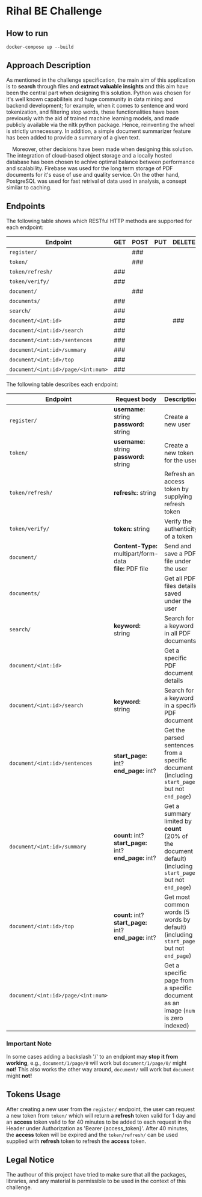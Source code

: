 # Rihal BE Challenge

## How to run

```shell
docker-compose up --build
```

## Approach Description

As mentioned in the challenge specification, the main aim of this application is to **search** through files and **extract valuable insights** and this aim have been the central part when designing this solution. Python was chosen for it's well known capabiliteis and huge community in data mining and backend development; for example, when it comes to sentence and word tokenization, and filtering stop words, these functionalities have been previously with the aid of trained machine learning models, and made publicly available via the nltk python package. Hence, reinventing the wheel is strictly unnecessary. In addition, a simple document summarizer feature has been added to provide a summary of a given text.

&nbsp;&nbsp;&nbsp;&nbsp;Moreover, other decisions have been made when designing this solution. The integration of cloud-based object storage and a locally hosted database has been chosen to achive optimal balance between performance and scalability. Firebase was used for the long term storage of PDF documents for it's ease of use and quality service. On the other hand, PostgreSQL was used for fast retrival of data used in analysis, a consept similar to caching.

## Endpoints

The following table shows which RESTful HTTP methods are supported for each endpoint:

| Endpoint | GET | POST | PUT | DELETE |
| --- | --- | --- | --- | --- |
| `register/` | | ### |
| `token/` | | ### |
| `token/refresh/` | ### |
| `token/verify/` | ### |
| `document/` | | ### |
| `documents/` | ### |
| `search/` | ### |
| `document/<int:id>` | ### | | | ### |
| `document/<int:id>/search` | ### |
| `document/<int:id>/sentences` | ### |
| `document/<int:id>/summary` | ### |
| `document/<int:id>/top` | ### |
| `document/<int:id>/page/<int:num>` | ### |

The following table describes each endpoint:

| Endpoint | Request body | Description |
| --- | --- | --- |
| `register/` | **username:** string <br/> **password:** string | Create a new user |
| `token/` | **username:** string <br/> **password:** string | Create a new token for the user |
| `token/refresh/` | **refresh:**: string  | Refresh an access token by supplying refresh token |
| `token/verify/` | **token:** string | Verify the authenticity of a token |
| `document/` | **Content-Type:** multipart/form-data <br/> **file:** PDF file | Send and save a PDF file under the user |
| `documents/` | | Get all PDF files details saved under the user |
| `search/` | **keyword:** string | Search for a keyword in all PDF documents |
| `document/<int:id>` | | Get a specific PDF document details |
| `document/<int:id>/search` | **keyword:** string | Search for a keyword in a specific PDF document |
| `document/<int:id>/sentences` | **start_page:** int? <br/> **end_page:** int? | Get the parsed sentences from a specific document (including `start_page` but not `end_page`) |
| `document/<int:id>/summary` | **count:** int? <br/> **start_page:** int? <br/> **end_page:** int? | Get a summary limited by **count** (20% of the document default) (including `start_page` but not `end_page`) |
| `document/<int:id>/top` | **count:** int? <br/> **start_page:** int?  <br/> **end_page:** int? | Get most common words (5 words by default) (including `start_page` but not `end_page`) |
| `document/<int:id>/page/<int:num>` | | Get a specific page from a specific document as an image (`num` is zero indexed)|

### Important Note

In some cases adding a backslash '/' to an endpiont may **stop it from working**, e.g., `document/1/page/0` will work but `document/1/page/0/` might **not!** This also works the other way around, `document/` will work but `document` might **not!**

## Tokens Usage

After creating a new user from the `register/` endpoint, the user can request a new token from `token/` which will return a **refresh** token valid for 1 day and an **access** token valid to for 40 minutes to be added to each request in the Header under Authorization as 'Bearer {access_token}'. After 40 minutes, the **access** token will be expired and the `token/refresh/` can be used supplied with **refresh** token to refresh the **access** token.

## Legal Notice

The authour of this project have tried to make sure that all the packages, libraries, and any material is permissible to be used in the context of this challenge.
